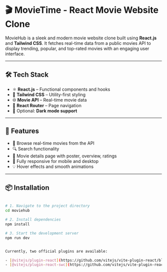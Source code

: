 # 🎬 MovieTime - React Movie Website Clone 

MovieHub is a sleek and modern movie website clone built using **React.js** and **Tailwind CSS**. It fetches real-time data from a public movies API to display trending, popular, and top-rated movies with an engaging user interface.

 

---  

## 🛠️ Tech Stack 

- ⚛️ **React.js** – Functional components and hooks
- 💨 **Tailwind CSS** – Utility-first styling
- 🌐 **Movie API** – Real-time movie data 
- 🚦 **React Router** – Page navigation
- 🌙 Optional: **Dark mode support**

---

## 🔑 Features 

- 🎥 Browse real-time movies from the API
- 🔍 Search functionality
- 📄 Movie details page with poster, overview, ratings
- 📱 Fully responsive for mobile and desktop
- 💡 Hover effects and smooth animations

---

## 📦 Installation

```bash

# 1. Navigate to the project directory
cd moviehub

# 2. Install dependencies
npm install

# 3. Start the development server
npm run dev


Currently, two official plugins are available:

- [@vitejs/plugin-react](https://github.com/vitejs/vite-plugin-react/blob/main/packages/plugin-react/README.md) uses [Babel](https://babeljs.io/) for Fast Refresh
- [@vitejs/plugin-react-swc](https://github.com/vitejs/vite-plugin-react-swc) uses [SWC](https://swc.rs/) for Fast Refresh
